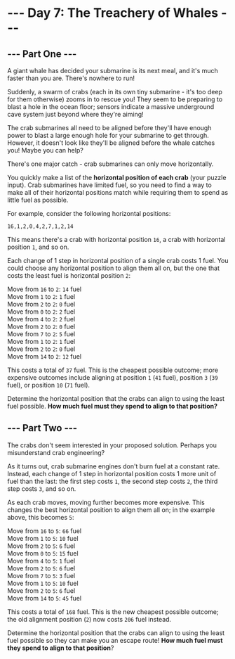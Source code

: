 # --- Day 7: The Treachery of Whales ---

## --- Part One ---
A giant whale has decided your submarine is its next meal, and it's much faster than you are. There's nowhere to run!

Suddenly, a swarm of crabs (each in its own tiny submarine - it's too deep for them otherwise) zooms in to rescue you! They seem to be preparing to blast a hole in the ocean floor; sensors indicate a massive underground cave system just beyond where they're aiming!

The crab submarines all need to be aligned before they'll have enough power to blast a large enough hole for your submarine to get through. However, it doesn't look like they'll be aligned before the whale catches you! Maybe you can help?

There's one major catch - crab submarines can only move horizontally.

You quickly make a list of the **horizontal position of each crab** (your puzzle input). Crab submarines have limited fuel, so you need to find a way to make all of their horizontal positions match while requiring them to spend as little fuel as possible.

For example, consider the following horizontal positions:

`16,1,2,0,4,2,7,1,2,14`

This means there's a crab with horizontal position `16`, a crab with horizontal position `1`, and so on.

Each change of 1 step in horizontal position of a single crab costs 1 fuel. You could choose any horizontal position to align them all on, but the one that costs the least fuel is horizontal position `2`:

Move from `16` to `2`: `14` fuel\
Move from `1` to `2`: `1` fuel\
Move from `2` to `2`: `0` fuel\
Move from `0` to `2`: `2` fuel\
Move from `4` to `2`: `2` fuel\
Move from `2` to `2`: `0` fuel\
Move from `7` to `2`: `5` fuel\
Move from `1` to `2`: `1` fuel\
Move from `2` to `2`: `0` fuel\
Move from `14` to `2`: `12` fuel

This costs a total of `37` fuel. This is the cheapest possible outcome; more expensive outcomes include aligning at position `1` (`41` fuel), position `3` (`39` fuel), or position `10` (`71` fuel).

Determine the horizontal position that the crabs can align to using the least fuel possible. **How much fuel must they spend to align to that position?**


## --- Part Two ---
The crabs don't seem interested in your proposed solution. Perhaps you misunderstand crab engineering?

As it turns out, crab submarine engines don't burn fuel at a constant rate. Instead, each change of 1 step in horizontal position costs 1 more unit of fuel than the last: the first step costs `1`, the second step costs `2`, the third step costs `3`, and so on.

As each crab moves, moving further becomes more expensive. This changes the best horizontal position to align them all on; in the example above, this becomes `5`:

Move from `16` to `5`: `66` fuel\
Move from `1` to `5`: `10` fuel\
Move from `2` to `5`: `6` fuel\
Move from `0` to `5`: `15` fuel\
Move from `4` to `5`: `1` fuel\
Move from `2` to `5`: `6` fuel\
Move from `7` to `5`: `3` fuel\
Move from `1` to `5`: `10` fuel\
Move from `2` to `5`: `6` fuel\
Move from `14` to `5`: `45` fuel

This costs a total of `168` fuel. This is the new cheapest possible outcome; the old alignment position (`2`) now costs `206` fuel instead.

Determine the horizontal position that the crabs can align to using the least fuel possible so they can make you an escape route! **How much fuel must they spend to align to that position**?

